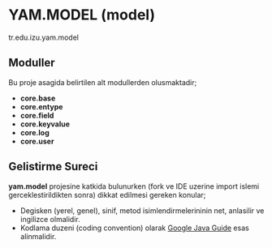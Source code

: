 # YAM.MODEL (model)
tr.edu.izu.yam.model

## Moduller
Bu proje asagida belirtilen alt modullerden olusmaktadir;

* __core.base__
* __core.entype__ 
* __core.field__
* __core.keyvalue__
* __core.log__ 
* __core.user__

## Gelistirme Sureci
**yam.model** projesine katkida bulunurken (fork ve IDE uzerine import islemi gerceklestirildikten sonra) dikkat edilmesi gereken konular;

* Degisken (yerel, genel), sinif, metod isimlendirmelerininin net, anlasilir ve ingilizce olmalidir.
* Kodlama duzeni (coding convention) olarak [Google Java Guide](https://google.github.io/styleguide/javaguide.html) esas alinmalidir.
 
